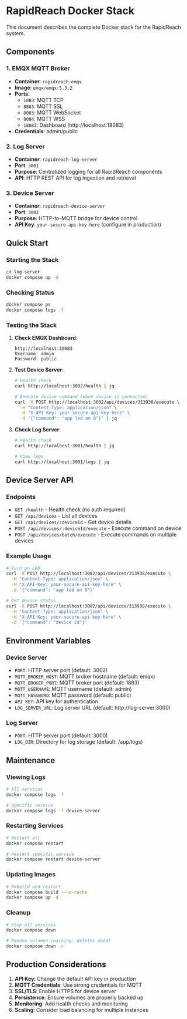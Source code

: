 # RapidReach Docker Stack

This document describes the complete Docker stack for the RapidReach system.

## Components

### 1. EMQX MQTT Broker
- **Container**: `rapidreach-emqx`
- **Image**: `emqx/emqx:5.3.2`
- **Ports**:
  - `1883`: MQTT TCP
  - `8883`: MQTT SSL
  - `8083`: MQTT WebSocket
  - `8084`: MQTT WSS  
  - `18083`: Dashboard (http://localhost:18083)
- **Credentials**: admin/public

### 2. Log Server
- **Container**: `rapidreach-log-server`
- **Port**: `3001`
- **Purpose**: Centralized logging for all RapidReach components
- **API**: HTTP REST API for log ingestion and retrieval

### 3. Device Server
- **Container**: `rapidreach-device-server`
- **Port**: `3002`
- **Purpose**: HTTP-to-MQTT bridge for device control
- **API Key**: `your-secure-api-key-here` (configure in production)

## Quick Start

### Starting the Stack

```bash
cd log-server
docker compose up -d
```

### Checking Status

```bash
docker compose ps
docker compose logs -f
```

### Testing the Stack

1. **Check EMQX Dashboard**:
   ```
   http://localhost:18083
   Username: admin
   Password: public
   ```

2. **Test Device Server**:
   ```bash
   # Health check
   curl http://localhost:3002/health | jq

   # Execute device command (when device is connected)
   curl -X POST http://localhost:3002/api/devices/313938/execute \
     -H "Content-Type: application/json" \
     -H "X-API-Key: your-secure-api-key-here" \
     -d '{"command": "app led on 0"}' | jq
   ```

3. **Check Log Server**:
   ```bash
   # Health check
   curl http://localhost:3001/health | jq
   
   # View logs
   curl http://localhost:3001/logs | jq
   ```

## Device Server API

### Endpoints

- `GET /health` - Health check (no auth required)
- `GET /api/devices` - List all devices
- `GET /api/devices/:deviceId` - Get device details
- `POST /api/devices/:deviceId/execute` - Execute command on device
- `POST /api/devices/batch/execute` - Execute commands on multiple devices

### Example Usage

```bash
# Turn on LED
curl -X POST http://localhost:3002/api/devices/313938/execute \
  -H "Content-Type: application/json" \
  -H "X-API-Key: your-secure-api-key-here" \
  -d '{"command": "app led on 0"}'

# Get device status
curl -X POST http://localhost:3002/api/devices/313938/execute \
  -H "Content-Type: application/json" \
  -H "X-API-Key: your-secure-api-key-here" \
  -d '{"command": "device id"}'
```

## Environment Variables

### Device Server
- `PORT`: HTTP server port (default: 3002)
- `MQTT_BROKER_HOST`: MQTT broker hostname (default: emqx)
- `MQTT_BROKER_PORT`: MQTT broker port (default: 1883)
- `MQTT_USERNAME`: MQTT username (default: admin)
- `MQTT_PASSWORD`: MQTT password (default: public)
- `API_KEY`: API key for authentication
- `LOG_SERVER_URL`: Log server URL (default: http://log-server:3000)

### Log Server
- `PORT`: HTTP server port (default: 3000)
- `LOG_DIR`: Directory for log storage (default: /app/logs)

## Maintenance

### Viewing Logs
```bash
# All services
docker compose logs -f

# Specific service
docker compose logs -f device-server
```

### Restarting Services
```bash
# Restart all
docker compose restart

# Restart specific service
docker compose restart device-server
```

### Updating Images
```bash
# Rebuild and restart
docker compose build --no-cache
docker compose up -d
```

### Cleanup
```bash
# Stop all services
docker compose down

# Remove volumes (warning: deletes data)
docker compose down -v
```

## Production Considerations

1. **API Key**: Change the default API key in production
2. **MQTT Credentials**: Use strong credentials for MQTT
3. **SSL/TLS**: Enable HTTPS for device server
4. **Persistence**: Ensure volumes are properly backed up
5. **Monitoring**: Add health checks and monitoring
6. **Scaling**: Consider load balancing for multiple instances
